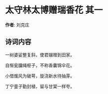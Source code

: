 # 太守林太博赠瑞香花  其一

**作者**: 刘克庄

## 诗词内容

一树婆娑整复斜，使君辍赠到田家。

自惭瓮牖绳枢子，不称香囊锦伞花。

小借煖风为破萼，旋浇新水待抽芽。

丁宁童子勤封植，留与甘棠一样夸。


